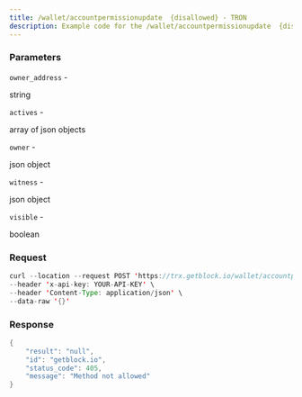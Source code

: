 ```yaml
---
title: /wallet/accountpermissionupdate  {disallowed} - TRON
description: Example code for the /wallet/accountpermissionupdate  {disallowed} rest method. Сomplete guide on how to use /wallet/accountpermissionupdate  {disallowed} rest in GetBlock.io Web3 documentation.
---
```


### Parameters


`owner_address` -

string

`actives` -

array of json objects

`owner` -

json object

`witness` -

json object

`visible` -

boolean

### Request

``` java
curl --location --request POST 'https://trx.getblock.io/wallet/accountpermissionupdate' \ 
--header 'x-api-key: YOUR-API-KEY' \
--header 'Content-Type: application/json' \
--data-raw '{}'
```

###  Response

``` java
{
    "result": "null",
    "id": "getblock.io",
    "status_code": 405,
    "message": "Method not allowed"
}
```

